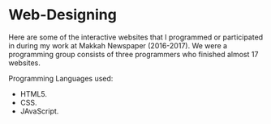 # Web-Designing
Here are some of the interactive websites that I programmed or participated in during my work at Makkah Newspaper (2016-2017). 
We were a programming group consists of three programmers who finished almost 17 websites.

Programming Languages used:
- HTML5.
- CSS.
- JAvaScript.

